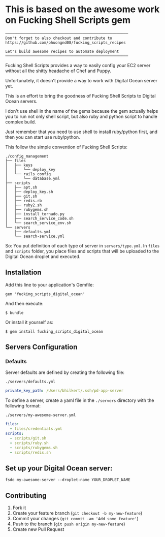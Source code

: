 # This is based on the awesome work on Fucking Shell Scripts gem

```
──────────────────────────────────────────────────────
Don't forget to also checkout and contribute to
https://github.com/phuongnd08/fucking_scripts_recipes

Let's build awesome recipes to automate deployment
──────────────────────────────────────────────────────
```

Fucking Shell Scripts provides a way to easily config your EC2 server
without all the shitty headache of Chef and Puppy.

Unfortunately, it doesn't provide a way to work with Digital Ocean
server yet.

This is an effort to bring the goodness of Fucking Shell Scripts to
Digital Ocean servers.

I don't use shell in the name of the gems because the gem actually
helps you to run not only shell script, but also ruby and python script
to handle complex build.

Just remember that you need to use shell to install ruby/python first,
and then you can start use ruby/python.

This follow the simple convention of Fucking Shell Scripts:

```
./config_management
├── files
│   ├── keys
│   │   └── deploy_key
│   └── rails_config
│       └── database.yml
├── scripts
│   ├── apt.sh
│   ├── deploy_key.sh
│   ├── git.sh
│   ├── redis.rb
│   ├── ruby2.sh
│   ├── rubygems.sh
│   ├── install_tornado.py
│   ├── search_service_code.sh
│   └── search_service_env.sh
└── servers
    ├── defaults.yml
    └── search-service.yml
```

So: You put definition of each type of server in `servers/type.yml`.
In `files` and `scripts` folder, you place files and scripts that will be
uploaded to the Digital Ocean droplet and executed.

## Installation

Add this line to your application's Gemfile:

    gem 'fucking_scripts_digital_ocean'

And then execute:

    $ bundle

Or install it yourself as:

    $ gem install fucking_scripts_digital_ocean

## Servers Configuration

### Defaults

Server defaults are defined by creating the following file:

`./servers/defaults.yml`

```yaml
private_key_path: /Users/bhilkert/.ssh/pd-app-server
```

To define a server, create a yaml file in the `./servers` directory with the following format:

`./servers/my-awesome-server.yml`

```yaml
files:
  - files/credentials.yml
scripts:
  - scripts/git.sh
  - scripts/ruby.sh
  - scripts/rubygems.sh
  - scripts/redis.sh
```

## Set up your Digital Ocean server:
`fsdo my-awesome-server --droplet-name YOUR_DROPLET_NAME`

## Contributing

1. Fork it
2. Create your feature branch (`git checkout -b my-new-feature`)
3. Commit your changes (`git commit -am 'Add some feature'`)
4. Push to the branch (`git push origin my-new-feature`)
5. Create new Pull Request
